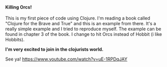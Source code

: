 #### Killing Orcs!

This is my first piece of code using Clojure. I'm reading a book called "Clojure for the Brave and True" and this is an example from there. It's a really simple example and I tried to reproduce myself. The example can be found in chapter 3 of the book. I change to hit Orcs instead of Hobbit (i like Hobbits).

**I'm very excited to join in the clojurists world.**

See ya!
https://www.youtube.com/watch?v=uE-1RPDqJAY
